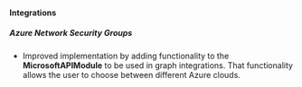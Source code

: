 
#### Integrations

##### Azure Network Security Groups

- Improved implementation by adding functionality to the **MicrosoftAPIModule** to be used in graph integrations. That functionality allows the user to choose between different Azure clouds.